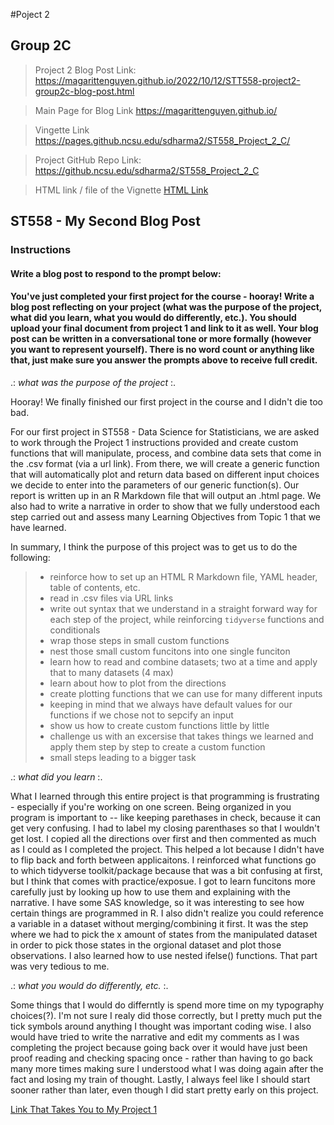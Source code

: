 #Poject 2
## Group 2C

> Project 2 Blog Post Link: 
> https://magarittenguyen.github.io/2022/10/12/STT558-project2-group2c-blog-post.html

> Main Page for Blog Link
> https://magarittenguyen.github.io/

> Vingette Link
> https://pages.github.ncsu.edu/sdharma2/ST558_Project_2_C/


> Project GitHub Repo Link:
> https://github.ncsu.edu/sdharma2/ST558_Project_2_C

> HTML link / file of the Vignette 
[HTML Link](https://magarittenguyen.github.io/README.html)



## ST558 - My Second Blog Post  
<!--
Overview

This assignment is to create a blog post using your github blog.  See below for the blog post prompt. Assesses LO 1.3 and others.
Completion time

The estimated time to complete this assignment is 20-40 minutes.
-->

### Instructions  
#### Write a blog post to respond to the prompt below:

#### You've just completed your first project for the course - hooray!  Write a blog post reflecting on your project (what was the purpose of the project, what did you learn, what you would do differently, etc.).  You should upload your final document from project 1 and link to it as well. Your blog post can be written in a conversational tone or more formally (however you want to represent yourself).  There is no word count or anything like that, just make sure you answer the prompts above to receive full credit.
   
.: *what was the purpose of the project* :.

Hooray! We finally finished our first project in the course and I didn't die too bad. 

For our first project in ST558 - Data Science for Statisticians, we are asked to work through the Project 1 instructions provided and create custom functions that will manipulate, process, and combine data sets that come in the .csv format (via a url link). From there, we will create a generic function that will automatically plot and return data based on different input choices we decide to enter into the parameters of our generic function(s). Our report is written up in an R Markdown file that will output an .html page. We also had to write a narrative in order to show that we fully understood each step carried out and assess many Learning Objectives from Topic 1 that we have learned.

In summary, I think the purpose of this project was to get us to do the following:

> - reinforce how to set up an HTML R Markdown file, YAML header, table of contents, etc. 
> - read in .csv files via URL links
> - write out syntax that we understand in a straight forward way for each step of the project, while reinforcing `tidyverse` functions and conditionals
> - wrap those steps in small custom functions
> - nest those small custom funcitons into one single funciton 
> - learn how to read and combine datasets; two at a time and apply that to many datasets (4 max)
> - learn about how to plot from the directions
> - create plotting functions that we can use for many different inputs
> - keeping in mind that we always have default values for our functions if we chose not to sepcify an input
> - show us how to create custom functions little by little
> - challenge us with an excersise that takes things we learned and apply them step by step to create a custom function 
> - small steps leading to a bigger task

 .: *what did you learn* :.
 
What I learned through this entire project is that programming is frustrating - especially if you're working on one screen. Being organized in you program is important to -- like keeping parethases in check, because it can get very confusing. I had to label my closing parenthases so that I wouldn't get lost. I copied all the directions over first and then commented as much as I could as I completed the project. This helped a lot because I didn't have to flip back and forth between applicaitons. I reinforced what functions go to which tidyverse toolkit/package because that was a bit confusing at first, but I think that comes with practice/exposue. I got to learn funcitons more carefully just by looking up how to use them and explaining with the narrative. I have some SAS knowledge, so it was interesting to see how certain things are programmed in R. I also didn't realize you could reference a variable in a dataset without merging/combining it first. It was the step where we had to pick the x amount of states from the manipulated dataset in order to pick those states in the orgional dataset and plot those observations. I also learned how to use nested ifelse() functions. That part was very tedious to me.

.: *what you would do differently, etc.* :.

Some things that I would do differntly is spend more time on my typography choices(?). I'm not sure I realy did those correctly, but I pretty much put the tick symbols around anything I thought was important coding wise. I also would have tried to write the narrative and edit my comments as I was completing the project because going back over it would have just been proof reading and checking spacing once - rather than having to go back many more times making sure I understood what I was doing again after the fact and losing my train of thought. Lastly, I always feel like I should start sooner rather than later, even though I did start pretty early on this project.

<!--
Your blog post can be written in a conversational tone or more formally (however you want to represent yourself).  There is no word count or anything like that, just make sure you answer the prompts above to receive full credit. 
Submit the URL for your github blog in the text box. 

Notes from Discussion Board:

After chatting with a few people, I should give some more guidance! You can just upload your .html file into your main repo area (the part that has the _posts folder in it). From there you can take the file name (say project1.html) and append that to your github.io site. For instance, https://jbpost2.github.io/project1.html

That provides a link to the project html page!

video that helped me with adding link to project:
https://www.youtube.com/watch?v=WdH7W2_W2Cc
-->

[Link That Takes You to My Project 1](https://magarittenguyen.github.io/ST558_Project1_Magaritte_Nguyen_HTML.html)


